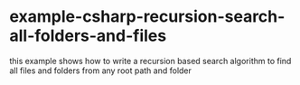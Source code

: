 # example-csharp-recursion-search-all-folders-and-files
this example shows how to write a recursion based search algorithm to find all files and folders from any root path and folder
